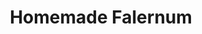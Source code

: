 ---
title: Homemade Falernum
description:
ingredients:
    - title:
    - steps: 
      - 1/3 cup sliced, raw almonds
      - 30 whole cloves
      - 1/2 cup light rum
      - 8 limes
      - 2/3 cup water
      - 1/2 cup sugar
      - 1tbsp grated ginger (optional)
instructions:
  - title:
    steps:
    - Preheat oven to 400°F (200°C) and toast almonds on a rimmed baking sheet until slightly darkened and fragrant, about 5 minutes. Be careful not to let them burn. Let cool before using.
    - Place almonds and cloves in a sealable glass jar and pour in rum. Shake and let steep 2 days. (For a less intense clove flavor, steep 1 day.)
    - Zest limes, make sure no white pith is included. Set aside 4 of the limes for use in this recipe, and reserve the rest for another project. Add lime zest to jar. At this point, you can also add other spices, if desired. Shake and let steep for 1 day.
    - Strain mixture through cheesecloth, pressing to extract as much liquid as possible.
    - Juice 4 limes, and strain juice into a sauce pot. Add water and sugar, then bring to a boil on medium heat. Cook until sugar is dissolved, about 5 minutes. Let syrup cool, then combine with the strained almond and clove infusion. Strain mixture through a coffee filter, if desired, then let it rest for an additional 12 hours before use.
image: falernum.webp
total_time: 20 min active + 3.5 days infusion time
yield: 500ml
category: cocktails
source: https://www.seriouseats.com/homemade-falernum-for-tiki-drinks-almond-clove-lime-syrup-recipe
---